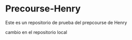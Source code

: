 # Precourse-Henry
Este es un repositorio de prueba del prepcourse de Henry

cambio en el repositorio local

